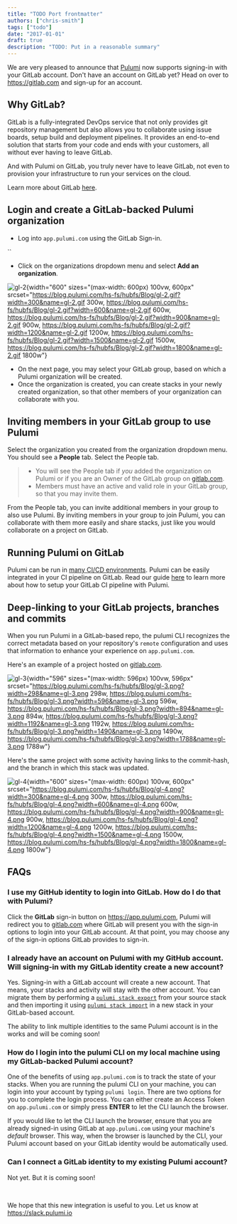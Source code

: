 ```yaml
---
title: "TODO Port frontmatter"
authors: ["chris-smith"]
tags: ["todo"]
date: "2017-01-01"
draft: true
description: "TODO: Put in a reasonable summary"
---
```



We are very pleased to announce that [Pulumi](https://pulumi.io) now
supports signing-in with your GitLab account. Don't have an account on
GitLab yet? Head on over to <https://gitlab.com> and sign-up for an
account.

Why GitLab?
----------------------------

GitLab is a fully-integrated DevOps service that not only provides git
repository management but also allows you to collaborate using issue
boards, setup build and deployment pipelines. It provides an end-to-end
solution that starts from your code and ends with your customers, all
without ever having to leave GitLab.

And with Pulumi on GitLab, you truly never have to leave GitLab, not
even to provision your infrastructure to run your services on the cloud.

Learn more about GitLab [here](https://about.gitlab.com/why/).

Login and create a GitLab-backed Pulumi organization
---------------------------------------------------------------------------------------------------------------

-   Log into `app.pulumi.com` using the GitLab Sign-in.

``

-   Click on the organizations dropdown menu and select **Add an
    organization**.

![gl-2](https://blog.pulumi.com/hs-fs/hubfs/Blog/gl-2.gif?width=600&name=gl-2.gif){width="600"
sizes="(max-width: 600px) 100vw, 600px"
srcset="https://blog.pulumi.com/hs-fs/hubfs/Blog/gl-2.gif?width=300&name=gl-2.gif 300w, https://blog.pulumi.com/hs-fs/hubfs/Blog/gl-2.gif?width=600&name=gl-2.gif 600w, https://blog.pulumi.com/hs-fs/hubfs/Blog/gl-2.gif?width=900&name=gl-2.gif 900w, https://blog.pulumi.com/hs-fs/hubfs/Blog/gl-2.gif?width=1200&name=gl-2.gif 1200w, https://blog.pulumi.com/hs-fs/hubfs/Blog/gl-2.gif?width=1500&name=gl-2.gif 1500w, https://blog.pulumi.com/hs-fs/hubfs/Blog/gl-2.gif?width=1800&name=gl-2.gif 1800w"}

-   On the next page, you may select your GitLab group, based on which a
    Pulumi organization will be created.
-   Once the organization is created, you can create stacks in your
    newly created organization, so that other members of your
    organization can collaborate with you.

Inviting members in your GitLab group to use Pulumi
--------------------------------------------------------------------------------------------------------------

Select the organization you created from the organization dropdown menu.
You should see a **People** tab. Select the People tab.

> -   You will see the People tab if *you* added the organization on
>     Pulumi or if you are an Owner of the GitLab group on
>     [gitlab.com](http://gitlab.com).
> -   Members must have an active and valid role in your GitLab group,
>     so that you may invite them.

From the People tab, you can invite additional members in your group to
also use Pulumi. By inviting members in your group to join Pulumi, you
can collaborate with them more easily and share stacks, just like you
would collaborate on a project on GitLab.

Running Pulumi on GitLab
--------------------------------------------------------

Pulumi can be run in [many CI/CD
environments](https://pulumi.io/reference/cd.html). Pulumi can be easily
integrated in your CI pipeline on GitLab. Read our guide
[here](https://pulumi.io/reference/cd-gitlab-ci.html) to learn more
about how to setup your GitLab CI pipeline with Pulumi.

Deep-linking to your GitLab projects, branches and commits
---------------------------------------------------------------------------------------------------------------------------

When you run Pulumi in a GitLab-based repo, the pulumi CLI recognizes
the correct metadata based on your repository's `remote` configuration
and uses that information to enhance your experience on
`app.pulumi.com`.

Here's an example of a project hosted on
[gitlab.com](http://gitlab.com).

![gl-3](https://blog.pulumi.com/hs-fs/hubfs/Blog/gl-3.png?width=596&name=gl-3.png){width="596"
sizes="(max-width: 596px) 100vw, 596px"
srcset="https://blog.pulumi.com/hs-fs/hubfs/Blog/gl-3.png?width=298&name=gl-3.png 298w, https://blog.pulumi.com/hs-fs/hubfs/Blog/gl-3.png?width=596&name=gl-3.png 596w, https://blog.pulumi.com/hs-fs/hubfs/Blog/gl-3.png?width=894&name=gl-3.png 894w, https://blog.pulumi.com/hs-fs/hubfs/Blog/gl-3.png?width=1192&name=gl-3.png 1192w, https://blog.pulumi.com/hs-fs/hubfs/Blog/gl-3.png?width=1490&name=gl-3.png 1490w, https://blog.pulumi.com/hs-fs/hubfs/Blog/gl-3.png?width=1788&name=gl-3.png 1788w"}

Here's the same project with some activity having links to the
commit-hash, and the branch in which this stack was updated.

![gl-4](https://blog.pulumi.com/hs-fs/hubfs/Blog/gl-4.png?width=600&name=gl-4.png){width="600"
sizes="(max-width: 600px) 100vw, 600px"
srcset="https://blog.pulumi.com/hs-fs/hubfs/Blog/gl-4.png?width=300&name=gl-4.png 300w, https://blog.pulumi.com/hs-fs/hubfs/Blog/gl-4.png?width=600&name=gl-4.png 600w, https://blog.pulumi.com/hs-fs/hubfs/Blog/gl-4.png?width=900&name=gl-4.png 900w, https://blog.pulumi.com/hs-fs/hubfs/Blog/gl-4.png?width=1200&name=gl-4.png 1200w, https://blog.pulumi.com/hs-fs/hubfs/Blog/gl-4.png?width=1500&name=gl-4.png 1500w, https://blog.pulumi.com/hs-fs/hubfs/Blog/gl-4.png?width=1800&name=gl-4.png 1800w"}

FAQs
----------------

### I use my GitHub identity to login into GitLab. How do I do that with Pulumi?

Click the **GitLab** sign-in button on <https://app.pulumi.com>, Pulumi
will redirect you to [gitlab.com](http://gitlab.com) where GitLab will
present you with the sign-in options to login into your GitLab account.
At that point, you may choose any of the sign-in options GitLab provides
to sign-in.

### I already have an account on Pulumi with my GitHub account. Will signing-in with my GitLab identity create a new account?

Yes. Signing-in with a GitLab account will create a new account. That
means, your stacks and activity will stay with the other account. You
can migrate them by performing a
[`pulumi stack export`](https://pulumi.io/reference/cli/pulumi_stack_export.html)
from your source stack and then importing it using
[`pulumi stack import`](https://pulumi.io/reference/cli/pulumi_stack_import.html)
in a new stack in your GitLab-based account.

The ability to link multiple identities to the same Pulumi account is in
the works and will be coming soon!

### How do I login into the pulumi CLI on my local machine using my GitLab-backed Pulumi account?

One of the benefits of using `app.pulumi.com` is to track the state of
your stacks. When you are running the pulumi CLI on your machine, you
can login into your account by typing `pulumi login`. There are two
options for you to complete the login process. You can either create an
Access Token on `app.pulumi.com` or simply press **ENTER** to let the
CLI launch the browser.

If you would like to let the CLI launch the browser, ensure that you are
already signed-in using GitLab at `app.pulumi.com` using your machine's
*default* browser. This way, when the browser is launched by the CLI,
your Pulumi account based on your GitLab identity would be automatically
used.

### Can I connect a GitLab identity to my existing Pulumi account?

Not yet. But it is coming soon!

 

We hope that this new integration is useful to you. Let us know at
<https://slack.pulumi.io> 

